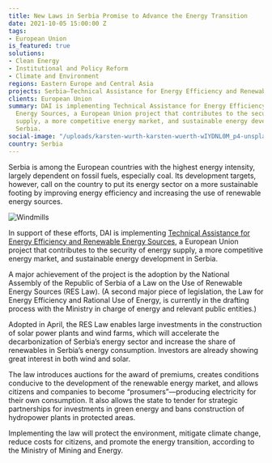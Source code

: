 ```yaml
---
title: New Laws in Serbia Promise to Advance the Energy Transition
date: 2021-10-05 15:00:00 Z
tags:
- European Union
is_featured: true
solutions:
- Clean Energy
- Institutional and Policy Reform
- Climate and Environment
regions: Eastern Europe and Central Asia
projects: Serbia—Technical Assistance for Energy Efficiency and Renewable Energy Sources
clients: European Union
summary: DAI is implementing Technical Assistance for Energy Efficiency and Renewable
  Energy Sources, a European Union project that contributes to the security of energy
  supply, a more competitive energy market, and sustainable energy development in
  Serbia.
social-image: "/uploads/karsten-wurth-karsten-wuerth-wIYDNL0M_p4-unsplash.jpg"
country: Serbia
---
```


Serbia is among the European countries with the highest energy intensity, largely dependent on fossil fuels, especially coal. Its development targets, however, call on the country to put its energy sector on a more sustainable footing by improving energy efficiency and increasing the use of renewable energy sources. 

![Windmills](/uploads/karsten-wurth-karsten-wuerth-wIYDNL0M_p4-unsplash.jpg)

<!--more-->

In support of these efforts, DAI is implementing [Technical Assistance for Energy Efficiency and Renewable Energy Sources](https://www.dai.com/our-work/projects/Serbia-Technical-Assistance-for-Energy-Efficiency-and-Renewable-Energy-Sources), a European Union project that contributes to the security of energy supply, a more competitive energy market, and sustainable energy development in Serbia.

A major achievement of the project is the adoption by the National Assembly of the Republic of Serbia of a Law on the Use of Renewable Energy Sources (RES Law). (A second major piece of legislation, the Law for Energy Efficiency and Rational Use of Energy, is currently in the drafting process with the Ministry in charge of energy and relevant public entities.)

Adopted in April, the RES Law enables large investments in the construction of solar power plants and wind farms, which will accelerate the decarbonization of Serbia’s energy sector and increase the share of renewables in Serbia’s energy consumption. Investors are already showing great interest in both wind and solar.

The law introduces auctions for the award of premiums, creates conditions conducive to the development of the renewable energy market, and allows citizens and companies to become “prosumers”—producing electricity for their own consumption. It also allows the state to tender for strategic partnerships for investments in green energy and bans construction of hydropower plants in protected areas.

Implementing the law will protect the environment, mitigate climate change, reduce costs for citizens, and promote the energy transition, according to the Ministry of Mining and Energy.